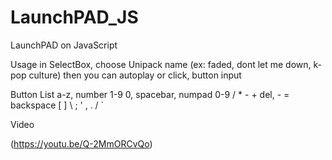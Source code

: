 # LaunchPAD_JS
LaunchPAD on JavaScript

Usage
	in SelectBox, choose Unipack name (ex: faded, dont let me down, k-pop culture)
 	then you can autoplay or click, button input
  
Button List
	a-z, number 1-9 0, spacebar, numpad 0-9 / * - + del, - = backspace [ ] \ ; ' , . / `

Video

(https://youtu.be/Q-2MmORCvQo)
